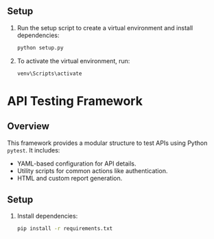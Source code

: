 ## Setup

1. Run the setup script to create a virtual environment and install dependencies:
   ```bash
   python setup.py
   ```


2. To activate the virtual environment, run:
   ```bash
   venv\Scripts\activate
   ```

# API Testing Framework

## Overview
This framework provides a modular structure to test APIs using Python `pytest`. It includes:
- YAML-based configuration for API details.
- Utility scripts for common actions like authentication.
- HTML and custom report generation.

## Setup
1. Install dependencies:
   ```bash
   pip install -r requirements.txt